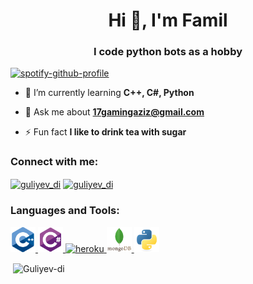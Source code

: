 <h1 align="center">Hi 👋, I'm Famil</h1>
<h3 align="center">I code python bots as a hobby</h3>

[![spotify-github-profile](https://spotify-github-profile.vercel.app/api/view?uid=31mn4vxymzp3tx57buqs4mlzlwfm&cover_image=true&theme=novatorem&show_offline=false&background_color=121212&bar_color=53b14f&bar_color_cover=true)](https://github.com/kittinan/spotify-github-profile)



- 🌱 I’m currently learning **C++, C#, Python**

- 💬 Ask me about **17gamingaziz@gmail.com**

- ⚡ Fun fact **I like to drink tea with sugar**

<h3 align="left">Connect with me:</h3>
<p align="left">
<a href="https://twitter.com/guliyev_di" target="blank"><img align="center" src="https://raw.githubusercontent.com/rahuldkjain/github-profile-readme-generator/master/src/images/icons/Social/twitter.svg" alt="guliyev_di" height="30" width="40" /></a>
<a href="https://instagram.com/guliyev_di" target="blank"><img align="center" src="https://raw.githubusercontent.com/rahuldkjain/github-profile-readme-generator/master/src/images/icons/Social/instagram.svg" alt="guliyev_di" height="30" width="40" /></a>
</p>

<h3 align="left">Languages and Tools:</h3>
<p align="left"> <a href="https://www.w3schools.com/cpp/" target="_blank" rel="noreferrer"> <img src="https://raw.githubusercontent.com/devicons/devicon/master/icons/cplusplus/cplusplus-original.svg" alt="cplusplus" width="40" height="40"/> </a> <a href="https://www.w3schools.com/cs/" target="_blank" rel="noreferrer"> <img src="https://raw.githubusercontent.com/devicons/devicon/master/icons/csharp/csharp-original.svg" alt="csharp" width="40" height="40"/> </a> <a href="https://heroku.com" target="_blank" rel="noreferrer"> <img src="https://www.vectorlogo.zone/logos/heroku/heroku-icon.svg" alt="heroku" width="40" height="40"/> </a> <a href="https://www.mongodb.com/" target="_blank" rel="noreferrer"> <img src="https://raw.githubusercontent.com/devicons/devicon/master/icons/mongodb/mongodb-original-wordmark.svg" alt="mongodb" width="40" height="40"/> </a> <a href="https://www.python.org" target="_blank" rel="noreferrer"> <img src="https://raw.githubusercontent.com/devicons/devicon/master/icons/python/python-original.svg" alt="python" width="40" height="40"/> </a> </p>

<p>&nbsp;<img align="center" src="https://github-readme-stats.vercel.app/api?username=Guliyev_di&show_icons=true&locale=en" alt="Guliyev-di" /></p>
